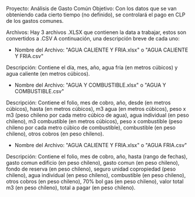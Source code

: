 Proyecto: Análisis de Gasto Común
Objetivo: Con los datos que se van obteniendo cada cierto tiempo (no definido), se controlará el pago en CLP de los gastos comunes.

Archivos: Hay 3 archivos .XLSX que contienen la data a trabajar, estos son convertidos a .CSV
A continuación, una descripción breve de cada uno:

- Nombre del Archivo: "AGUA CALIENTE Y FRIA.xlsx" o "AGUA CALIENTE Y FRIA.csv"

Descripción: Contiene el día, mes, año, agua fría (en metros cúbicos) y agua caliente (en metros cúbicos).

- Nombre del Archivo: "AGUA Y COMBUSTIBLE.xlsx" o "AGUA Y COMBUSTIBLE.csv"

Descripción: Contiene el folio, mes de cobro, año, desde (en metros cúbicos), hasta (en metros cúbicos), m3 agua (en metros cúbicos), peso x m3 (peso chileno por cada metro cúbico de agua), agua individual (en peso chileno), m3 combustible (en metros cúbicos), peso x combustible (peso chileno por cada metro cúbico de combustible), combustible (en peso chileno), otros cobros (en peso chileno).

- Nombre del Archivo: "AGUA CALIENTE Y FRIA.xlsx" o "AGUA FRIA.csv"

Descripción: Contiene el folio, mes de cobro, año, hasta (rango de fechas), gasto comun edificio (en peso chileno), gasto comun (en peso chileno), fondo de reserva (en peso chileno), seguro unidad copropiedad (peso chileno), agua individual (en peso chileno), combustible (en peso chileno), otros cobros (en peso chileno), 70% bol gas (en peso chileno), valor total m3 (en peso chileno), total a pagar (en peso chileno).
